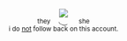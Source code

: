 <div align='center'><p><img src='https://64.media.tumblr.com/d64f5f55e6325d468c30713d53a11b45/ca97eef3152f39fb-fd/s250x400/208d1af8b8738b46b0c8ef76f3e59c1ce02c4959.pnj'

 <br><sup> they ⠀ ◟⏝  ⠀⠀she
 <br> i do <ins>not</ins> follow back on this account.</sup>
